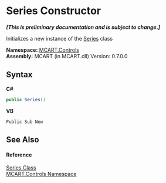 # Series Constructor 
 _**\[This is preliminary documentation and is subject to change.\]**_

Initializes a new instance of the <a href="97e54d19-9f80-2a2a-c831-d472621c69de">Series</a> class

**Namespace:**&nbsp;<a href="1c9d7a8e-81d4-838a-f87d-7379b253b6ce">MCART.Controls</a><br />**Assembly:**&nbsp;MCART (in MCART.dll) Version: 0.7.0.0

## Syntax

**C#**<br />
``` C#
public Series()
```

**VB**<br />
``` VB
Public Sub New
```


## See Also


#### Reference
<a href="97e54d19-9f80-2a2a-c831-d472621c69de">Series Class</a><br /><a href="1c9d7a8e-81d4-838a-f87d-7379b253b6ce">MCART.Controls Namespace</a><br />